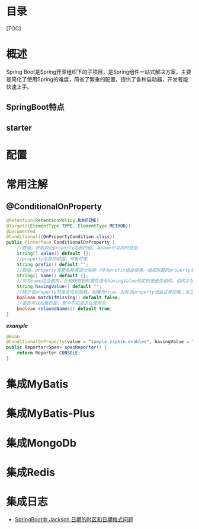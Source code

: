 # 目录

[TOC]

# 概述

Spring Boot是Spring开源组织下的子项目，是Spring组件一站式解决方案，主要是简化了使用Spring的难度，简省了繁重的配置，提供了各种启动器，开发者能快速上手。

## SpringBoot特点

## starter

# 配置

# 常用注解

## @ConditionalOnProperty

```java
@Retention(RetentionPolicy.RUNTIME)
@Target({ElementType.TYPE, ElementType.METHOD})
@Documented
@Conditional({OnPropertyCondition.class})
public @interface ConditionalOnProperty {
    //数组，获取对应property名称的值，与name不可同时使用
    String[] value() default {}; 
    //property名称的前缀，可有可无
    String prefix() default "";
 	//数组，property完整名称或部分名称（可与prefix组合使用，组成完整的property名称），与value不可同时使用
    String[] name() default {};
 	//可与name组合使用，比较获取到的属性值与havingValue给定的值是否相同，相同才加载配置
    String havingValue() default "";
 	//缺少该property时是否可以加载。如果为true，没有该property也会正常加载；反之报错
    boolean matchIfMissing() default false;
 	//是否可以松散匹配，至今不知道怎么使用的
    boolean relaxedNames() default true;
}
```



***example***

```java
@Bean
@ConditionalOnProperty(value = "sample.zipkin.enabled", havingValue = "false")
public Reporter<Span> spanReporter() {
    return Reporter.CONSOLE;
}
```



# 集成MyBatis

# 集成MyBatis-Plus

# 集成MongoDb

# 集成Redis

# 集成日志





- [SpringBoot中 Jackson 日期的时区和日期格式问题](https://blog.csdn.net/jianxia801/article/details/89741073)


